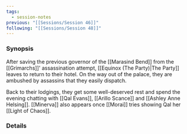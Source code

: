 ```yaml
---
tags:
  - session-notes
previous: "[[Sessions/Session 46]]"
following: "[[Sessions/Session 48]]"
---
```

### Synopsis
After saving the previous governor of the [[Marasind Bend]] from the [[Grimarchs]]' assassination attempt, [[Equinox (The Party)|The Party]] leaves to return to their hotel. On the way out of the palace, they are ambushed by assassins that they easily dispatch.

Back to their lodgings, they get some well-deserved rest and spend the evening chatting with [[Qal Evans]], [[Arillo Scance]] and [[Ashley Anne Helsing]]. [[Minerva]] also appears once [[Morai]] tries showing Qal her [[Light of Chaos]].

### Details

